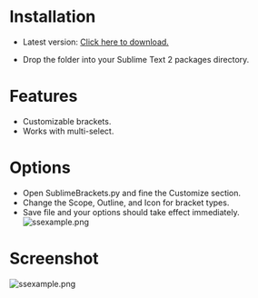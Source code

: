 # Installation
* Latest version: [Click here to download.](https://github.com/pyparadigm/SublimeBrackets/zipball/master "Click here to download lastest version.")
- Drop the folder into your Sublime Text 2 packages directory.

# Features
- Customizable brackets.
- Works with multi-select.

# Options
- Open SublimeBrackets.py and fine the Customize section.
- Change the Scope, Outline, and Icon for bracket types.
- Save file and your options should take effect immediately.
![ssexample.png](https://github.com/pyparadigm/SublimeBrackets/blob/master/ssexample.png)

# Screenshot
![ssexample.png](https://github.com/pyparadigm/SublimeBrackets/blob/master/ssexample.png)